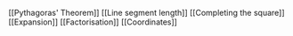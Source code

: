 [[Pythagoras' Theorem]]
[[Line segment length]]
[[Completing the square]]
[[Expansion]]
[[Factorisation]]
[[Coordinates]]
